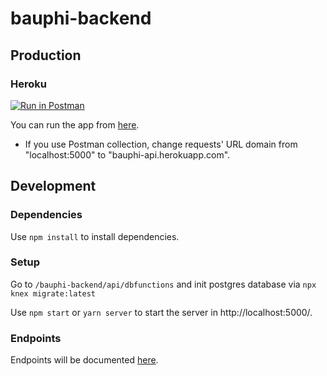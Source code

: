 # bauphi-backend

## Production

### Heroku
[![Run in Postman](https://run.pstmn.io/button.svg)](https://www.getpostman.com/collections/a6e1f3576a7e85ac635b)

You can run the app from [here](https://bauphi-api.herokuapp.com/).

- If you use Postman collection, change requests' URL domain from "localhost:5000" to "bauphi-api.herokuapp.com".

## Development

### Dependencies

Use `npm install` to install dependencies.

### Setup
Go to `/bauphi-backend/api/dbfunctions` and init postgres database via `npx knex migrate:latest`

Use `npm start` or `yarn server` to start the server in http://localhost:5000/.

### Endpoints

Endpoints will be documented [here](https://github.com/BauPhi/bauphi-backend/issues/3#issuecomment-782308406).
